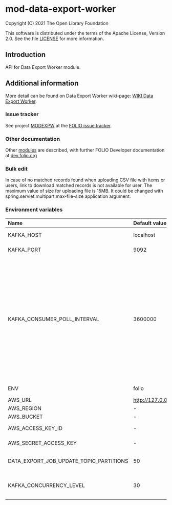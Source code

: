 # mod-data-export-worker

Copyright (C) 2021 The Open Library Foundation

This software is distributed under the terms of the Apache License,
Version 2.0. See the file [LICENSE](LICENSE) for more information.

## Introduction
API for Data Export Worker module.

## Additional information
More detail can be found on Data Export Worker wiki-page: [WIKI Data Export Worker](https://wiki.folio.org/pages/viewpage.action?pageId=52134948).

### Issue tracker
See project [MODEXPW](https://issues.folio.org/browse/MODEXPW)
at the [FOLIO issue tracker](https://dev.folio.org/guidelines/issue-tracker).

### Other documentation
Other [modules](https://dev.folio.org/source-code/#server-side) are described,
with further FOLIO Developer documentation at
[dev.folio.org](https://dev.folio.org/)

### Bulk edit
In case of no matched records found when uploading CSV file with items or users, link to download matched records is not available for user.
The maximum value of size for uploading file is 15MB. It could be changed with spring.servlet.multipart.max-file-size application argument.

### Environment variables
| Name                                    | Default value          | Description                                                                                                                                                                                           |
|:----------------------------------------|:-----------------------|:------------------------------------------------------------------------------------------------------------------------------------------------------------------------------------------------------|
| KAFKA_HOST                              | localhost              | Kafka broker hostname                                                                                                                                                                                 |
| KAFKA_PORT                              | 9092                   | Kafka broker port                                                                                                                                                                                     |
| KAFKA_CONSUMER_POLL_INTERVAL            | 3600000                | Max interval before next poll. If long record processing is in place and interval exceeded then consumer will be kicked out of the group and another consumer will start processing the same message. |
| ENV                                     | folio                  | Environment name                                                                                                                                                                                      |
| AWS_URL                                 | http://127.0.0.1:9000/ | AWS url                                                                                                                                                                                               |
| AWS_REGION                              | -                      | AWS region                                                                                                                                                                                            |
| AWS_BUCKET                              | -                      | AWS bucket                                                                                                                                                                                            |
| AWS_ACCESS_KEY_ID                       | -                      | AWS access key                                                                                                                                                                                        |
| AWS_SECRET_ACCESS_KEY                   | -                      | AWS secret key                                                                                                                                                                                        |
| DATA_EXPORT_JOB_UPDATE_TOPIC_PARTITIONS | 50                     | Number of partitions for topic                                                                                                                                                                        |
| KAFKA_CONCURRENCY_LEVEL                 | 30                     | Concurrency level of kafka listener                                                                                                                                                                   |
